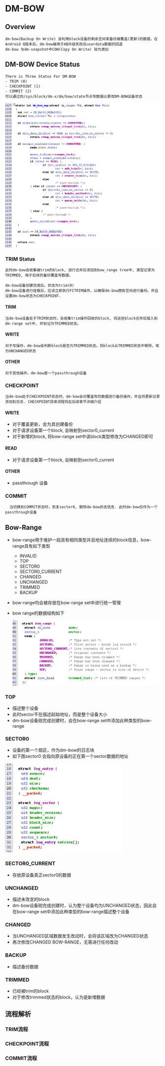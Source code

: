# DM-BOW

## Overview

```
dm-bow(Backup On Write) 会利用block设备的剩余空间来备份被覆盖(更新)的数据，在
Android Q版本后，dm-bow被用于AB升级失败后userdata数据的回退
dm-bow 与dm-snapshot中COW(Copy On Write) 较为类似
```

## DM-BOW Device Status

```
There is Three Status For DM-BOW
- TRIM (0)
- CHECKPOINT (1)
- COMMIT (2)
可以通过向/sys/block/dm-x/dm/bow/state节点写数据以更改DM-BOW设备状态
```

![dm-bow status](dm-bow.png)

### TRIM Status

```
此时dm-bow会收集被trim的block, 进行合并后添加到bow_range tree中, 类型记录为TRIMMED, 用于后续的备份覆盖写数据。

dm-bow设备创建完成后，状态为trim(0)
dm-bow设备进行挂载后，应该立即执行FITRIM操作，以确保dm-bow拥有空间进行备份。并且设置dm-bow状态为CHECKPOINT.
```

#### TRIM
  ```
  当dm-bow设备处于TRIM状态时，会收集trim操作回收的block, 将这些block合并后插入到dm-range set中, 并标记为TRIMMED状态。
  ```

#### WRITE
  ```
  对于写操作，dm-bow会判断block是否为TRIMMED状态。将block从TRIMMED状态中移除，改为UNCHANGED状态
  ```

#### OTHER
  ```
  对于其他操作，dm-bow是一个passthrough设备
  ```

### CHECKPOINT
```
当dm-bow处于CHECKPOINT状态时，dm-bow会对覆盖写的数据进行备份操作，并且将更新记录添加到日志. CHECKPOINT具体流程将在后续章节详细介绍
```

#### WRITE

  - 对于覆盖更新，会为其创建备份
  - 对于请求设备第一个block, 会映射到sector0_current
  - 对于新增的block, 将bow-range set中该block类型修改为CHANGED即可

#### READ
  - 对于请求设备第一个block, 会映射到sector0_current

#### OTHER
  - passthrough 设备

### COMMIT
```
  当切换到COMMIT状态时，恢复sector0, 删除dm-bow状态信息. 此时dm-bow仅作为一个passthrough设备
```

## Bow-Range
- bow-range用于维护一段具有相同类型并且地址连续的block信息，bow-range具有如下类型
  - INVALID
  - TOP
  - SECTOR0
  - SECTOR0_CURRENT
  - CHANGED
  - UNCHANGED
  - TRIMMED
  - BACKUP
- bow-range均会被存放在bow-range set中进行统一管理
- bow range的数据结构如下

  ![Alt text](bow-range.png)
### TOP
- 描述整个设备
- 此时sector不在描述起始地址，而是整个设备大小
- dm-bow设备刚完成创建时，会在bow-range set中添加此种类型的bow-range

### SECTOR0
- 设备的第一个扇区，作为dm-bow的日志块
- 如下图sector0 会指向原设备的正在第一个sector数据的地址

![Sector 0](sector0.png)
### SECTOR0_CURRENT
- 存放原设备真正sector0的数据

### UNCHANGED
- 描述未改变的block
- dm-bow设备刚完成创建时，认为整个设备均为UNCHANGED状态，因此会在bow-range set中添加此种类型的bow-range描述整个设备

### CHANGED
- 当UNCHANGED区域数据发生改动时，会将该区域改为CHANGED状态
- 再次修改CHANGED BOW-RANGE，无需进行任何改动

### BACKUP
- 描述备份数据

### TRIMMED
- 已经被trim的block
- 对于修改trimmed状态的block，认为是新增数据

## 流程解析
### TRIM流程
### CHECKPOINT流程
### COMMIT流程
